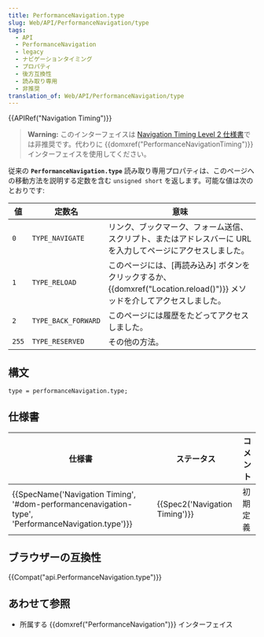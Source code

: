 ```yaml
---
title: PerformanceNavigation.type
slug: Web/API/PerformanceNavigation/type
tags:
  - API
  - PerformanceNavigation
  - legacy
  - ナビゲーションタイミング
  - プロパティ
  - 後方互換性
  - 読み取り専用
  - 非推奨
translation_of: Web/API/PerformanceNavigation/type
---
```

{{APIRef("Navigation Timing")}}

> **Warning:** このインターフェイスは [Navigation Timing Level 2 仕様書](https://w3c.github.io/navigation-timing/#obsolete)では非推奨です。代わりに {{domxref("PerformanceNavigationTiming")}} インターフェイスを使用してください。

従来の **`PerformanceNavigation.type`** 読み取り専用プロパティは、このページへの移動方法を説明する定数を含む `unsigned short` を返します。可能な値は次のとおりです:

| 値    | 定数名              | 意味                                                                                                                                  |
| ----- | ------------------- | ------------------------------------------------------------------------------------------------------------------------------------- |
| `0`   | `TYPE_NAVIGATE`     | リンク、ブックマーク、フォーム送信、スクリプト、またはアドレスバーに URL を入力してページにアクセスしました。                         |
| `1`   | `TYPE_RELOAD`       | このページには、\[再読み込み] ボタンをクリックするか、{{domxref("Location.reload()")}} メソッドを介してアクセスしました。 |
| `2`   | `TYPE_BACK_FORWARD` | このページには履歴をたどってアクセスしました。                                                                                        |
| `255` | `TYPE_RESERVED`     | その他の方法。                                                                                                                        |

## 構文

```
type = performanceNavigation.type;
```

## 仕様書

| 仕様書                                                                                                                               | ステータス                               | コメント |
| ------------------------------------------------------------------------------------------------------------------------------------ | ---------------------------------------- | -------- |
| {{SpecName('Navigation Timing', '#dom-performancenavigation-type', 'PerformanceNavigation.type')}} | {{Spec2('Navigation Timing')}} | 初期定義 |

## ブラウザーの互換性

{{Compat("api.PerformanceNavigation.type")}}

## あわせて参照

- 所属する {{domxref("PerformanceNavigation")}} インターフェイス
